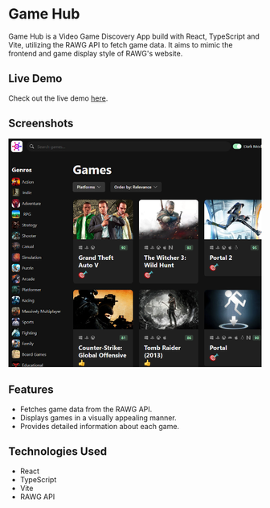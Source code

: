 # Game Hub

Game Hub is a Video Game Discovery App build with React, TypeScript and Vite, utilizing the RAWG API to fetch game data. It aims to mimic the frontend and game display style of RAWG's website.

## Live Demo

Check out the live demo [here](https://game-n6fml2xz6-antquas-projects.vercel.app/).

## Screenshots

![Screenshot](src/assets/webpage-screenshot.png)

## Features

- Fetches game data from the RAWG API.
- Displays games in a visually appealing manner.
- Provides detailed information about each game.

## Technologies Used

- React
- TypeScript
- Vite
- RAWG API


